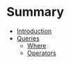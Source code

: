 # Summary

* [Introduction](README.md)
* [Queries](documentation/queries/queries.md)
   * [Where](documentation/queries/where.md)
   * [Operators](documentation/queries/operators.md)

